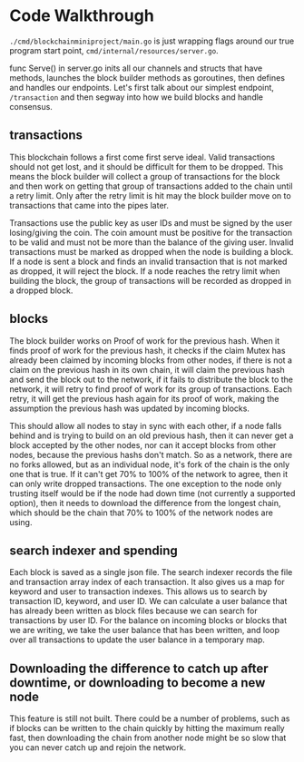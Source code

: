 # Code Walkthrough

`./cmd/blockchainminiproject/main.go` is just wrapping flags around our true program start point, `cmd/internal/resources/server.go`.

func Serve() in server.go inits all our channels and structs that have methods, launches the block builder methods as goroutines, then defines and handles our endpoints. Let's first talk about our simplest endpoint, `/transaction` and then segway into how we build blocks and handle consensus.

## transactions

This blockchain follows a first come first serve ideal. Valid transactions should not get lost, and it should be difficult for them to be dropped. This means the block builder will collect a group of transactions for the block and then work on getting that group of transactions added to the chain until a retry limit. Only after the retry limit is hit may the block builder move on to transactions that came into the pipes later.

Transactions use the public key as user IDs and must be signed by the user losing/giving the coin. The coin amount must be positive for the transaction to be valid and must not be more than the balance of the giving user. Invalid transactions must be marked as dropped when the node is building a block. If a node is sent a block and finds an invalid transaction that is not marked as dropped, it will reject the block. If a node reaches the retry limit when building the block, the group of transactions will be recorded as dropped in a dropped block.

## blocks

The block builder works on Proof of work for the previous hash. When it finds proof of work for the previous hash, it checks if the claim Mutex has already been claimed by incoming blocks from other nodes, if there is not a claim on the previous hash in its own chain, it will claim the previous hash and send the block out to the network, if it fails to distribute the block to the network, it will retry to find proof of work for its group of transactions. Each retry, it will get the previous hash again for its proof of work, making the assumption the previous hash was updated by incoming blocks.

This should allow all nodes to stay in sync with each other, if a node falls behind and is trying to build on an old previous hash, then it can never get a block accepted by the other nodes, nor can it accept blocks from other nodes, because the previous hashs don't match. So as a network, there are no forks allowed, but as an individual node, it's fork of the chain is the only one that is true. If it can't get 70% to 100% of the network to agree, then it can only write dropped transactions. The one exception to the node only trusting itself would be if the node had down time (not currently a supported option), then it needs to download the difference from the longest chain, which should be the chain that 70% to 100% of the network nodes are using.

## search indexer and spending

Each block is saved as a single json file. The search indexer records the file and transaction array index of each transaction. It also gives us a map for keyword and user to transaction indexes. This allows us to search by transaction ID, keyword, and user ID. We can calculate a user balance that has already been written as block files because we can search for transactions by user ID. For the balance on incoming blocks or blocks that we are writing, we take the user balance that has been written, and loop over all transactions to update the user balance in a temporary map.


## Downloading the difference to catch up after downtime, or downloading to become a new node
This feature is still not built. There could be a number of problems, such as if blocks can be written to the chain quickly by hitting the maximum really fast, then downloading the chain from another node might be so slow that you can never catch up and rejoin the network.